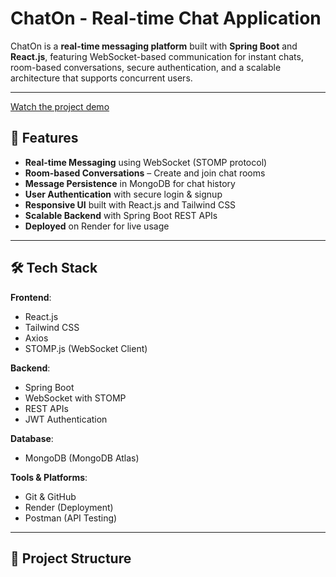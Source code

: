 # ChatOn - Real-time Chat Application

ChatOn is a **real-time messaging platform** built with **Spring Boot** and **React.js**, featuring WebSocket-based communication for instant chats, room-based conversations, secure authentication, and a scalable architecture that supports concurrent users.

---
[Watch the project demo](https://drive.google.com/file/d/1O_viOp2D-XCe7DUijoIgtat5rdrHwc7e/view?usp=sharing)


## 🚀 Features

- **Real-time Messaging** using WebSocket (STOMP protocol)
- **Room-based Conversations** – Create and join chat rooms
- **Message Persistence** in MongoDB for chat history
- **User Authentication** with secure login & signup
- **Responsive UI** built with React.js and Tailwind CSS
- **Scalable Backend** with Spring Boot REST APIs
- **Deployed** on Render for live usage
---

## 🛠️ Tech Stack

**Frontend**:
- React.js
- Tailwind CSS
- Axios
- STOMP.js (WebSocket Client)

**Backend**:
- Spring Boot
- WebSocket with STOMP
- REST APIs
- JWT Authentication

**Database**:
- MongoDB (MongoDB Atlas)

**Tools & Platforms**:
- Git & GitHub
- Render (Deployment)
- Postman (API Testing)

---

## 📂 Project Structure

